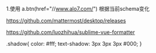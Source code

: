 1.使用 a.btn(href="//www.alo7.com/") 根据当前schema变化

https://github.com/mattermost/desktop/releases

https://github.com/luozhihua/sublime-vue-formatter

.shadow{
  color: #fff;
  text-shadow: 3px 3px 3px #000;
}

